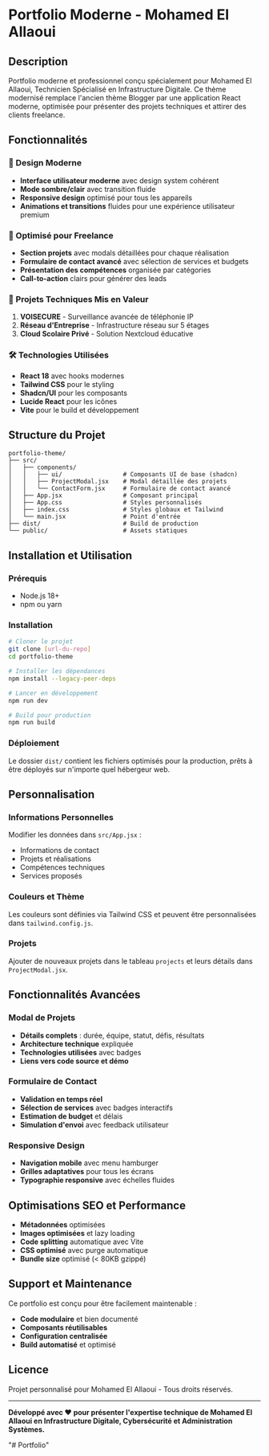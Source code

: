 # Portfolio Moderne - Mohamed El Allaoui

## Description

Portfolio moderne et professionnel conçu spécialement pour Mohamed El Allaoui, Technicien Spécialisé en Infrastructure Digitale. Ce thème modernisé remplace l'ancien thème Blogger par une application React moderne, optimisée pour présenter des projets techniques et attirer des clients freelance.

## Fonctionnalités

### 🎨 Design Moderne
- **Interface utilisateur moderne** avec design system cohérent
- **Mode sombre/clair** avec transition fluide
- **Responsive design** optimisé pour tous les appareils
- **Animations et transitions** fluides pour une expérience utilisateur premium

### 💼 Optimisé pour Freelance
- **Section projets** avec modals détaillées pour chaque réalisation
- **Formulaire de contact avancé** avec sélection de services et budgets
- **Présentation des compétences** organisée par catégories
- **Call-to-action** clairs pour générer des leads

### 🔧 Projets Techniques Mis en Valeur
1. **VOISECURE** - Surveillance avancée de téléphonie IP
2. **Réseau d'Entreprise** - Infrastructure réseau sur 5 étages
3. **Cloud Scolaire Privé** - Solution Nextcloud éducative

### 🛠️ Technologies Utilisées
- **React 18** avec hooks modernes
- **Tailwind CSS** pour le styling
- **Shadcn/UI** pour les composants
- **Lucide React** pour les icônes
- **Vite** pour le build et développement

## Structure du Projet

```
portfolio-theme/
├── src/
│   ├── components/
│   │   ├── ui/                 # Composants UI de base (shadcn)
│   │   ├── ProjectModal.jsx    # Modal détaillée des projets
│   │   └── ContactForm.jsx     # Formulaire de contact avancé
│   ├── App.jsx                 # Composant principal
│   ├── App.css                 # Styles personnalisés
│   ├── index.css               # Styles globaux et Tailwind
│   └── main.jsx                # Point d'entrée
├── dist/                       # Build de production
└── public/                     # Assets statiques
```

## Installation et Utilisation

### Prérequis
- Node.js 18+ 
- npm ou yarn

### Installation
```bash
# Cloner le projet
git clone [url-du-repo]
cd portfolio-theme

# Installer les dépendances
npm install --legacy-peer-deps

# Lancer en développement
npm run dev

# Build pour production
npm run build
```

### Déploiement
Le dossier `dist/` contient les fichiers optimisés pour la production, prêts à être déployés sur n'importe quel hébergeur web.

## Personnalisation

### Informations Personnelles
Modifier les données dans `src/App.jsx` :
- Informations de contact
- Projets et réalisations
- Compétences techniques
- Services proposés

### Couleurs et Thème
Les couleurs sont définies via Tailwind CSS et peuvent être personnalisées dans `tailwind.config.js`.

### Projets
Ajouter de nouveaux projets dans le tableau `projects` et leurs détails dans `ProjectModal.jsx`.

## Fonctionnalités Avancées

### Modal de Projets
- **Détails complets** : durée, équipe, statut, défis, résultats
- **Architecture technique** expliquée
- **Technologies utilisées** avec badges
- **Liens vers code source et démo**

### Formulaire de Contact
- **Validation en temps réel**
- **Sélection de services** avec badges interactifs
- **Estimation de budget** et délais
- **Simulation d'envoi** avec feedback utilisateur

### Responsive Design
- **Navigation mobile** avec menu hamburger
- **Grilles adaptatives** pour tous les écrans
- **Typographie responsive** avec échelles fluides

## Optimisations SEO et Performance

- **Métadonnées** optimisées
- **Images optimisées** et lazy loading
- **Code splitting** automatique avec Vite
- **CSS optimisé** avec purge automatique
- **Bundle size** optimisé (< 80KB gzippé)

## Support et Maintenance

Ce portfolio est conçu pour être facilement maintenable :
- **Code modulaire** et bien documenté
- **Composants réutilisables**
- **Configuration centralisée**
- **Build automatisé** et optimisé

## Licence

Projet personnalisé pour Mohamed El Allaoui - Tous droits réservés.

---

**Développé avec ❤️ pour présenter l'expertise technique de Mohamed El Allaoui en Infrastructure Digitale, Cybersécurité et Administration Systèmes.**

"# Portfolio" 
